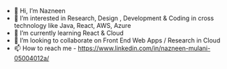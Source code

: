 - 👋 Hi, I’m Nazneen 
- 👀 I’m interested in Research, Design , Development & Coding in cross technology like Java, React, AWS, Azure
- 🌱 I’m currently learning React & Cloud 
- 💞️ I’m looking to collaborate on Front End Web Apps / Research in Cloud
- 📫 How to reach me - https://www.linkedin.com/in/nazneen-mulani-05004012a/

<!---
nazneenprojects/nazneenprojects is a ✨ special ✨ repository because its `README.md` (this file) appears on your GitHub profile.
You can click the Preview link to take a look at your changes.
--->
